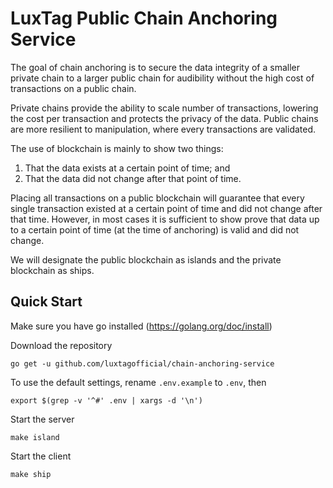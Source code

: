 # LuxTag Public Chain Anchoring Service

The goal of chain anchoring is to secure the data integrity of a smaller private chain to a larger public chain for audibility without the high cost of transactions on a public chain.

Private chains provide the ability to scale number of transactions, lowering the cost per transaction and protects the privacy of the data. Public chains are more resilient to manipulation, where every transactions are validated.

The use of blockchain is mainly to show two things:

  1. That the data exists at a certain point of time; and
  2. That the data did not change after that point of time.

Placing all transactions on a public blockchain will guarantee that every single transaction existed at a certain point of time and did not change after that time. However, in most cases it is sufficient to show prove that data up to a certain point of time (at the time of anchoring) is valid and did not change.

We will designate the public blockchain as islands and the private blockchain as ships.

## Quick Start

Make sure you have go installed (https://golang.org/doc/install)

Download the repository
```
go get -u github.com/luxtagofficial/chain-anchoring-service
```

To use the default settings, rename `.env.example` to `.env`, then
```
export $(grep -v '^#' .env | xargs -d '\n')
```

Start the server
```
make island
```

Start the client
```
make ship
```